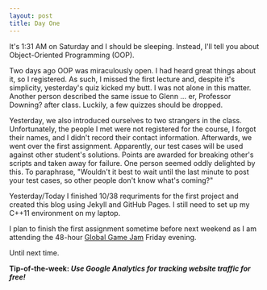 ```yaml
---
layout: post
title: Day One
---
```


It's 1:31 AM on Saturday and I should be sleeping. Instead, I'll tell you about Object-Oriented Programming (OOP).

Two days ago OOP was miraculously open. I had heard great things about it, so I registered. As such, I missed the first lecture and, despite it's simplicity, yesterday's quiz kicked my butt. I was not alone in this matter. Another person described the same issue to Glenn ... er, Professor Downing? after class. Luckily, a few quizzes should be dropped.

Yesterday, we also introduced ourselves to two strangers in the class. Unfortunately, the people I met were not registered for the course, I forgot their names, and I didn't record their contact information. Afterwards, we went over the first assignment. Apparently, our test cases will be used against other student's solutions. Points are awarded for breaking other's scripts and taken away for failure. One person seemed oddly delighted by this. To paraphrase, "Wouldn't it best to wait until the last minute to post your test cases, so other people don't know what's coming?"

Yesterday/Today I finished 10/38 requriments for the first project and created this blog using Jekyll and GitHub Pages. I still need to set up my C++11 environment on my laptop. 

I plan to finish the first assignment sometime before next weekend as I am attending the 48-hour [Global Game Jam](http://globalgamejam.org/) Friday evening.

Until next time.

**Tip-of-the-week: _Use Google Analytics for tracking website traffic for free!_**
